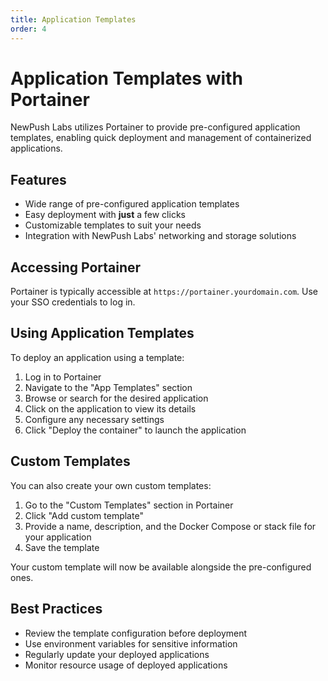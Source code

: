 ```yaml
---
title: Application Templates
order: 4
---
```

# Application Templates with Portainer

NewPush Labs utilizes Portainer to provide pre-configured application templates, enabling quick deployment and management of containerized applications.

## Features

- Wide range of pre-configured application templates
- Easy deployment with **just** a few clicks
- Customizable templates to suit your needs
- Integration with NewPush Labs' networking and storage solutions

## Accessing Portainer

Portainer is typically accessible at `https://portainer.yourdomain.com`. Use your SSO credentials to log in.

## Using Application Templates

To deploy an application using a template:

1. Log in to Portainer
2. Navigate to the "App Templates" section
3. Browse or search for the desired application
4. Click on the application to view its details
5. Configure any necessary settings
6. Click "Deploy the container" to launch the application

## Custom Templates

You can also create your own custom templates:

1. Go to the "Custom Templates" section in Portainer
2. Click "Add custom template"
3. Provide a name, description, and the Docker Compose or stack file for your application
4. Save the template

Your custom template will now be available alongside the pre-configured ones.

## Best Practices

- Review the template configuration before deployment
- Use environment variables for sensitive information
- Regularly update your deployed applications
- Monitor resource usage of deployed applications